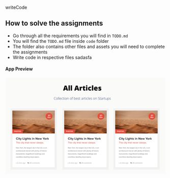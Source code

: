 writeCode

## How to solve the assignments

- Go through all the requirements you will find in `TODO.md`
- You will find the `TODO.md` file inside `code` folder
- The folder also contains other files and assets you will need to complete the assignments
- Write code in respective files
sadasfa
#### App Preview

![](https://github.com/nnnkit/ac-js-images/blob/master/react/articles.png?raw=true)
